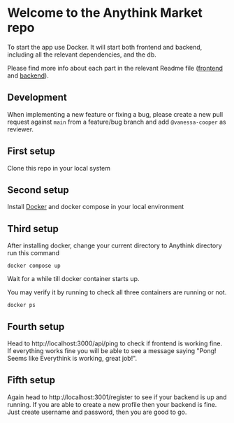 # Welcome to the Anythink Market repo

To start the app use Docker. It will start both frontend and backend, including all the relevant dependencies, and the db.

Please find more info about each part in the relevant Readme file ([frontend](frontend/readme.md) and [backend](backend/README.md)).

## Development

When implementing a new feature or fixing a bug, please create a new pull request against `main` from a feature/bug branch and add `@vanessa-cooper` as reviewer.

## First setup
Clone this repo in your local system

## Second setup

Install [Docker](https://docs.docker.com/desktop/install/) and docker compose in your local environment 

## Third setup

After installing docker, change your current directory to Anythink directory run this command 
```
docker compose up
```

 Wait for a while till docker container starts up.

You may verify it by running to check all three containers are running or not.

```
docker ps
``` 


## Fourth setup

Head to http://localhost:3000/api/ping to check if frontend is working fine. If everything works fine you will be able to see a message saying "Pong! Seems like Everythink is working, great job!".

## Fifth setup

Again head to http://localhost:3001/register to see if your backend is up and running. If you are able to create a new profile then your backend is fine. Just create username and password, then you are good to go.

